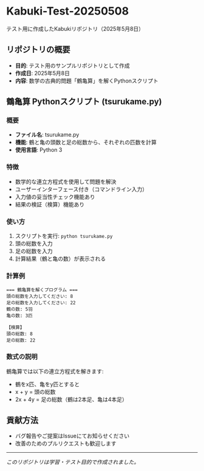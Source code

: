 # Kabuki-Test-20250508

テスト用に作成したKabukiリポジトリ（2025年5月8日）

## リポジトリの概要

- **目的**: テスト用のサンプルリポジトリとして作成
- **作成日**: 2025年5月8日
- **内容**: 数学の古典的問題「鶴亀算」を解くPythonスクリプト

## 鶴亀算 Pythonスクリプト (tsurukame.py)

### 概要
- **ファイル名**: tsurukame.py
- **機能**: 鶴と亀の頭数と足の総数から、それぞれの匹数を計算
- **使用言語**: Python 3

### 特徴
- 数学的な連立方程式を使用して問題を解決
- ユーザーインターフェース付き（コマンドライン入力）
- 入力値の妥当性チェック機能あり
- 結果の検証（検算）機能あり

### 使い方
1. スクリプトを実行: `python tsurukame.py`
2. 頭の総数を入力
3. 足の総数を入力
4. 計算結果（鶴と亀の数）が表示される

### 計算例
```
=== 鶴亀算を解くプログラム ===
頭の総数を入力してください: 8
足の総数を入力してください: 22
鶴の数: 5羽
亀の数: 3匹

【検算】
頭の総数: 8
足の総数: 22
```

### 数式の説明
鶴亀算では以下の連立方程式を解きます:
- 鶴をx匹、亀をy匹とすると
- x + y = 頭の総数
- 2x + 4y = 足の総数（鶴は2本足、亀は4本足）

## 貢献方法

- バグ報告やご提案はIssueにてお知らせください
- 改善のためのプルリクエストも歓迎します

---

*このリポジトリは学習・テスト目的で作成されました。*
